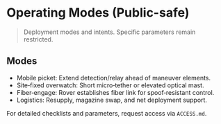 # Operating Modes (Public-safe)

> Deployment modes and intents. Specific parameters remain restricted.

## Modes

- Mobile picket: Extend detection/relay ahead of maneuver elements.
- Site‑fixed overwatch: Short micro‑tether or elevated optical mast.
- Fiber‑engage: Rover establishes fiber link for spoof‑resistant control.
- Logistics: Resupply, magazine swap, and net deployment support.

For detailed checklists and parameters, request access via `ACCESS.md`.
